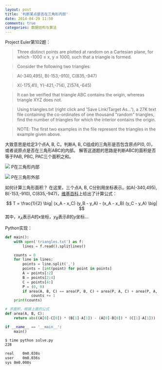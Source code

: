 ```yaml
---
layout: post
title: '判断某点是否在三角形内部'
date: 2014-04-29 11:50
comments: true
categories: 数据结构与算法
---
```

Project Euler第102题：

> Three distinct points are plotted at random on a Cartesian plane, for which -1000 ≤ x, y ≤ 1000, such that a triangle is formed.

>Consider the following two triangles:

>A(-340,495), B(-153,-910), C(835,-947)

>X(-175,41), Y(-421,-714), Z(574,-645)

>It can be verified that triangle ABC contains the origin, whereas triangle XYZ does not.

>Using triangles.txt (right click and 'Save Link/Target As...'), a 27K text file containing the co-ordinates of one thousand "random" triangles, find the number of triangles for which the interior contains the origin.

>NOTE: The first two examples in the file represent the triangles in the example given above.

大致意思是给定3个点A, B, C，判断A, B, C组成的三角形是否包含原点P(0, 0)，或者说原点是否在三角形ABC的内部。
解答这道题的思路是判断ABC的面积是否等于PAB, PBC, PAC三个面积之和。

![](http://ww4.sinaimg.cn/large/90b90757gw1efwprg17zjj20dd0a3jrr.jpg)
P在三角形内部

![](https://ww1.sinaimg.cn/large/90b90757gw1efwq0l6wrzj20em0ahmxl.jpg)
P在三角形外部

如何计算三角形面积？
在这里，三个点A, B, C分别用坐标表示。如A(-340,495), B(-153,-910), C(835,-947)，[维基百科](http://en.wikipedia.org/wiki/Triangle#Using_coordinates)上给出了计算公式：

$$
T = \frac{1}{2} \big| (x_A - x_C) (y_B - y_A) - (x_A - x_B) (y_C - y_A) \big|
$$
其中，$x_A$表示$A$的$x$坐标，$y_B$表示$B$的$y$坐标...


Python实现：

```python
def main():
    with open('triangles.txt') as f:
        lines = f.read().splitlines()

    counts = 0
    for line in lines:
        points = line.split(',')
        points = [int(point) for point in points]
        A = points[:2]
        B = points[2:4]
        C = points[4:]
        P = (0, 0)
        if area(A, B, C) == area(P, B, C) + area(P, A, C) + area(P, A, B):
            counts += 1
    print(counts)

# 求面积，根据上面的公式
def area(A, B, C):
    return abs((A[0]-C[0]) * (B[1]-A[1]) - (A[0]-B[0]) * (C[1]-A[1]))

if __name__ == '__main__':
    main()
```

```bash
$ time python solve.py
228

real	0m0.038s
user	0m0.036s
sys	0m0.000s
```